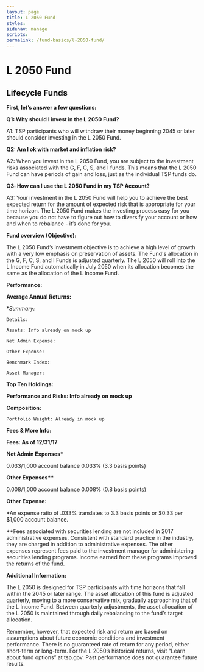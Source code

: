 ```yaml
---
layout: page
title: L 2050 Fund
styles: 
sidenav: manage
scripts:
permalink: /fund-basics/l-2050-fund/
---
```


# L 2050 Fund
## Lifecycle Funds

**First, let’s answer a few questions:**

**Q1: Why should I invest in the L 2050 Fund?**

A1: TSP participants who will withdraw their money beginning 2045 or later should consider investing in the L 2050 Fund.

**Q2: Am I ok with market and inflation risk?**

A2: When you invest in the L 2050 Fund, you are subject to the investment risks associated with the G, F, C, S, and I funds. This means that the L 2050 Fund can have periods of gain and loss, just as the individual TSP funds do. 

**Q3: How can I use the L 2050 Fund in my TSP Account?**

A3: Your investment in the L 2050 Fund will help you to achieve the best expected return for the amount of expected risk that is appropriate for your time horizon. The L 2050 Fund makes the investing process easy for you because you do not have to figure out how to diversify your account or how and when to rebalance - it’s done for you. 

**Fund overview (Objective):**

The L 2050 Fund’s investment objective is to achieve a high level of growth with a very low emphasis on preservation of assets. The Fund's allocation in the G, F, C, S, and I Funds is adjusted quarterly. The L 2050 will roll into the L Income Fund automatically in July 2050 when its allocation becomes the same as the allocation of the L Income Fund.

**Performance:**

**Average Annual Returns:** 
 
**Summary:*

	Details:
		
    Assets: Info already on mock up
		
    Net Admin Expense: 
		
    Other Expense:
		
    Benchmark Index:
		
    Asset Manager:
	
  **Top Ten Holdings:**

**Performance and Risks: Info already on mock up**

**Composition:**

	Portfolio Weight: Already in mock up

**Fees & More Info:**

**Fees:  As of 12/31/17**

__Net Admin Expenses*__

$0.033/$1,000 account balance 0.033% (3.3 basis points)

__Other Expenses**__

$0.008/$1,000 account balance 0.008% (0.8 basis points)     
	
  **Other Expense:**
  
*An expense ratio of .033% translates to 3.3 basis points or $0.33 per $1,000 account balance.

**Fees associated with securities lending are not included in 2017 administrative expenses. Consistent with standard practice in the industry, they are charged in addition to administrative
expenses. The other expenses represent fees paid to the investment manager for administering securities lending programs. Income earned from these programs improved the returns of the fund.

**Additional Information:**

The L 2050 is designed for TSP participants with time horizons that fall within the 2045 or later range. The asset allocation of this fund is adjusted quarterly, moving to a more conservative mix, gradually approaching that of the L Income Fund. Between quarterly adjustments, the asset allocation of the L 2050 is maintained through daily rebalancing to the fund’s target allocation. 

Remember, however, that expected risk and return are based on assumptions about future economic conditions and investment performance. There is no guaranteed rate of return for any period, either short-term or long-term. For the L 2050’s historical returns, visit “Learn about fund options” at tsp.gov. Past performance does not guarantee future results. 

